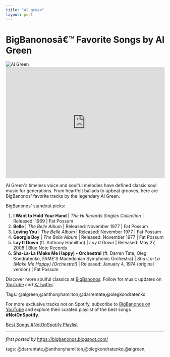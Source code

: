 ```yaml
---
title: "al green"
layout: post
---
```

<!-- Title of the Post -->
<h1 >BigBanonosâ€™ Favorite Songs by Al Green</h1> <!-- Featured Image -->
<div > <img src="https://i.scdn.co/image/ab67616d0000b273400cef779a4cd24ebe742e9c" alt="Al Green">
</div> <!-- Spotify Embed -->
<div > <iframe src="https://open.spotify.com/embed/playlist/6sRAvYVF5KaswrvDrkgRJX?utm_source=generator" width="100%" height="352" frameBorder="0" allowfullscreen="" allow="autoplay; clipboard-write; encrypted-media; fullscreen; picture-in-picture" loading="lazy"></iframe>
</div> <!-- Introductory Text -->
<p >Al Green's timeless voice and soulful melodies have defined classic soul music for generations. From heartfelt ballads to upbeat grooves, here are BigBanonos' favorite tracks by the legendary Al Green.</p> <!-- Song Highlights -->
<div > <p>BigBanonos' standout picks:</p> <ol> <li><strong>I Want to Hold Your Hand</strong> | <em>The Hi Records Singles Collection</em> | Released: 1969 | Fat Possum</li> <li><strong>Belle</strong> | <em>The Belle Album</em> | Released: November 1977 | Fat Possum</li> <li><strong>Loving You</strong> | <em>The Belle Album</em> | Released: November 1977 | Fat Possum</li> <li><strong>Georgia Boy</strong> | <em>The Belle Album</em> | Released: November 1977 | Fat Possum</li> <li><strong>Lay It Down</strong> (ft. Anthony Hamilton) | <em>Lay It Down</em> | Released: May 27, 2008 | Blue Note Records</li> <li><strong>Sha-La-La (Make Me Happy) - Orchestral</strong> (ft. Darren Tate, Oleg Kondratenko, FAME'S Macedonian Symphonic Orchestra) | <em>Sha-La-La (Make Me Happy) [Orchestral]</em> | Released: January 4, 1974 (original version) | Fat Possum</li> </ol>
</div> <!-- Footer Links -->
<div > <p>Discover more soulful classics at <a href="https://bigbanonos.blogspot.com/" target="_blank">BigBanonos</a>. Follow for music updates on <a href="https://www.youtube.com/@BigBanonos" target="_blank">YouTube</a> and <a href="https://x.com/bigbanonos" target="_blank">X/Twitter</a>.</p>
</div> <!-- Tags -->
<p >Tags: @algreen,@anthonyhamilton,@darrentate,@olegkondratenko</p>


<!--Subscribe and Playlist Links-->
<div>
    <p>For more exclusive tracks not on Spotify, subscribe to <a href="https://www.youtube.com/@BigBanonos" target="_blank">BigBanonos on YouTube</a> and explore their curated playlist of the best songs <strong>#NotOnSpotify</strong>.</p>
    <p><a href="https://www.youtube.com/playlist?list=PLtuNtuTatqI0kFahUCbtbfenC_ET5O_tr" target="_blank">Best Songs #NotOnSpotify Playlist<br /></a></p></div>

<hr />

<p><em>first posted by</em> <a href="https://bigbanonos.blogspot.com/" rel="noopener" target="_new">https://bigbanonos.blogspot.com/</a></p>

<p>tags: @darrentate,@anthonyhamilton,@olegkondratenko,@algreen,</p>
